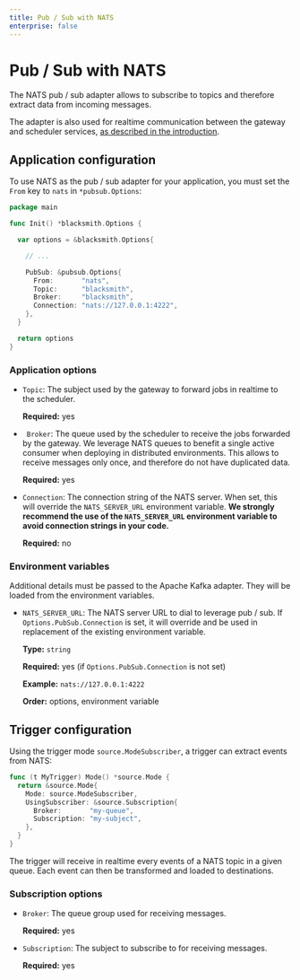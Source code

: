 ```yaml
---
title: Pub / Sub with NATS
enterprise: false
---
```


# Pub / Sub with NATS

The NATS pub / sub adapter allows to subscribe to topics and therefore extract data
from incoming messages.

The adapter is also used for realtime communication between the gateway and scheduler
services, [as described in the introduction](https://nunchi.studio/blacksmith/introduction/how).

## Application configuration

To use NATS as the pub / sub adapter for your application, you must set the `From`
key to `nats` in `*pubsub.Options`:
```go
package main

func Init() *blacksmith.Options {

  var options = &blacksmith.Options{

    // ...

    PubSub: &pubsub.Options{
      From:       "nats",
      Topic:      "blacksmith",
      Broker:     "blacksmith",
      Connection: "nats://127.0.0.1:4222",
    },
  }

  return options
}
```

### Application options

- `Topic`: The subject used by the gateway to forward jobs in realtime to the
  scheduler.

  **Required:** yes

- ` Broker`: The queue used by the scheduler to receive the jobs forwarded by the
  gateway. We leverage NATS queues to benefit a single active consumer when deploying
  in distributed environments. This allows to receive messages only once, and
  therefore do not have duplicated data.

  **Required:** yes

- `Connection`: The connection string of the NATS server. When set, this will
  override the `NATS_SERVER_URL` environment variable. **We strongly recommend
  the use of the `NATS_SERVER_URL` environment variable to avoid connection
  strings in your code.**

  **Required:** no

### Environment variables

Additional details must be passed to the Apache Kafka adapter. They will be loaded
from the environment variables.

- `NATS_SERVER_URL`: The NATS server URL to dial to leverage pub / sub. If
  `Options.PubSub.Connection` is set, it will override and be used in replacement
  of the existing environment variable.

  **Type:** `string`

  **Required:** yes (if `Options.PubSub.Connection` is not set)

  **Example:** `nats://127.0.0.1:4222`

  **Order:** options, environment variable

## Trigger configuration

Using the trigger mode `source.ModeSubscriber`, a trigger can extract events from
NATS:
```go
func (t MyTrigger) Mode() *source.Mode {
  return &source.Mode{
    Mode: source.ModeSubscriber,
    UsingSubscriber: &source.Subscription{
      Broker:       "my-queue",
      Subscription: "my-subject",
    },
  }
}
```

The trigger will receive in realtime every events of a NATS topic in a given queue.
Each event can then be transformed and loaded to destinations.

### Subscription options

- `Broker`: The queue group used for receiving messages.

  **Required:** yes

- `Subscription`: The subject to subscribe to for receiving messages.

  **Required:** yes
